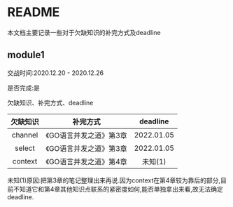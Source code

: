 # README

本文档主要记录一些对于欠缺知识的补完方式及deadline

## module1

交战时间:2020.12.20 - 2020.12.26

是否完成:是

欠缺知识、补完方式、deadline

|欠缺知识|补完方式|deadline|
|:----:|:----:|:----:|
|channel|《GO语言并发之道》第3章|2022.01.05|
|select|《GO语言并发之道》第3章|2022.01.05|
|context|《GO语言并发之道》第4章|未知(1)|

未知(1)原因:把第3章的笔记整理出来再说.因为context在第4章较为靠后的部分,目前不知道它和第4章其他知识点联系的紧密度如何,能否单独拿出来看,故无法确定deadline.